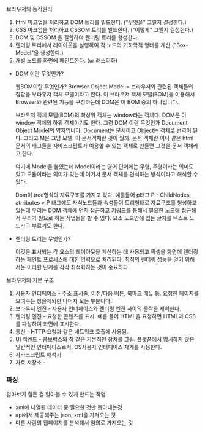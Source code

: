브라우저의 동작원리

1. html 마크업을 처리하고 DOM 트리를 빌드한다. ("무엇을" 그릴지 결정한다.)
2.  CSS 마크업을 처리하고 CSSOM 트리를 빌드한다. ("어떻게" 그릴지 결정한다.)
3.  DOM 및 CSSOM 을 결합하여 렌더링 트리를 형성한다.
4. 렌더링 트리에서 레이아웃을 실행하여 각 노드의 기하학적 형태를 계산 ("Box-Model"을 생성한다.)
5. 개별 노드를 화면에 페인트한다. (or 래스터화)



* DOM 이란 무엇인가?

  웹BOM이란 무엇인가? Browser Object Model = 브라우저와 관련된 객체들의 집합을 부라우저 객체 모델이라고 한다. 이 브라우저 객체 모델(BOM)을 이용해서 Browser와 관련된 기능을 구성하는데 DOM은 이 BOM 중의 하나입니다.

  브라우저 객체 모델(BOM)의 최상위 객체는 window라는 객체다. DOM은 이 window 객체의 하위 객체이기도 한다. 그럼 DOM 이란 무엇인가 Document Object Model의 약자입니다. Document는 문서이고 Object는 객체로 번역이 된다. 그리고 M은 그냥 모델.  이 문서객체란 것이 뭘까. 문서 객체란 <html>이나 <body> 같은 html 문서의 태그들을 자바스크립트가 이용할 수 있는 객체로 만들면 그것을 문서 객체라고 한다.

  여기에 Model을 붙였는데 Model이라는 영어 단어에는 무형, 주형이라는 의미도 있고 모듈이라는 의미가 있는데 여기서 문서 객체를 인식하는 방식이라고 해석할 수 있다.

  Dom이 tree형식의 자료구조를 가지고 있다. 예를들어 p태그 P - ChildNodes, atrributes > P 태그에도 자식노드들과 속성들이 트리형태로 자료구조를 형성하고 있는데 우리는 DOM 객체에 먼저 접근하고 키워드를 통해서 필요한 노드에 접근해서 우리가 필요로 하는 작업들을 할 수 있다. 요소 노드안에 있는 글자를 텍스트 노드라구 부르기도 한다.

* 렌더링 트리는 무엇인가?

  이것은 표시되는 각 요소의 레이아웃을 계산하는 데 사용되고 픽셀을 화면에 렌더링하는 페인트 프로세스에 대한 입력으로 처리된다. 최적의 렌더링 성능을 얻기 위해서는 이러한 단계를 각각 최적화하는 것이 중요하다.



브라우저의 기본 구조

1. 사용자 인터페이스 - 주소 표시줄, 이전/다음 버튼, 북마크 메뉴 등. 요청한 페이지를 보여주는 창을제외한 나머지 모든 부분이다.
2. 브라우저 엔진 - 사용자 인터페이스와 렌더링 엔진 사이의 동작을 제어한다.
3. 렌더링 엔진 - 요청한 콘텐츠를 표시. 예를 들어 HTML을 요청하면 HTML과 CSS를 파싱하여 화면에 표시한다.
4. 통신 - HTTP 요청과 같은 네트워크 호출에 사용됨. 
5. UI 백엔드 - 콤보박스와 창 같은 기본적인 장치를 그림. 플랫폼에서 명시하지 않은 일반적인 인터페이스로서, OS사용자 인터페이스 체계를 사용한다.
6. 자바스크립트 해석기
7. 자료 저장소 - 









### 파싱

알아보기 힘든 걸 알아볼 수 있게 만드는 작업

* xml에 나열된 데이터 중 필요한 것만 뽑아내는것
* api에서 제공해주는 json, xml을 가져오는 것
* 다른 사람의 웹페이지를 분석해서 임의로 가져오는 것







